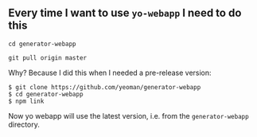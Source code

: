 ## Every time I want to use `yo-webapp` I need to do this

`cd generator-webapp`

`git pull origin master`

Why? Because I did this when I needed a pre-release version:

```
$ git clone https://github.com/yeoman/generator-webapp
$ cd generator-webapp
$ npm link
```

Now yo webapp will use the latest version, i.e. from the `generator-webapp` directory.